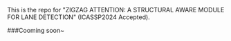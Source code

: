 This is the repo for "ZIGZAG ATTENTION: A STRUCTURAL AWARE MODULE FOR LANE DETECTION" (ICASSP2024 Accepted). 

###Cooming soon~
